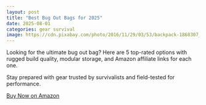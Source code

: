 ```yaml
---
layout: post
title: "Best Bug Out Bags for 2025"
date: 2025-08-01
categories: gear survival
image: https://cdn.pixabay.com/photo/2016/11/29/03/53/backpack-1868307_960_720.jpg
---
```


Looking for the ultimate bug out bag? Here are 5 top-rated options with rugged build quality, modular storage, and Amazon affiliate links for each one.

Stay prepared with gear trusted by survivalists and field-tested for performance.

[Buy Now on Amazon](https://www.amazon.com/s?k=bug+out+bag&tag=survivalloa07-20)
